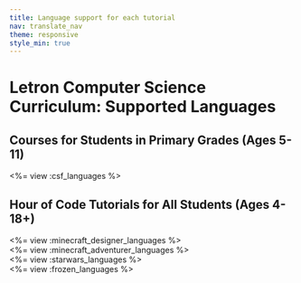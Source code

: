 ```yaml
---
title: Language support for each tutorial
nav: translate_nav
theme: responsive
style_min: true
---
```


# Letron Computer Science Curriculum: Supported Languages

## Courses for Students in Primary Grades (Ages 5-11)

<%= view :csf_languages %>

## Hour of Code Tutorials for All Students (Ages 4-18+)

<div id="minecraft_designer"></div>
<%= view :minecraft_designer_languages %>

<div id="minecraft_adventurer"></div>
<%= view :minecraft_adventurer_languages %>

<div id="starwars"></div>
<%= view :starwars_languages %>

<div id="frozen"></div>
<%= view :frozen_languages %>

